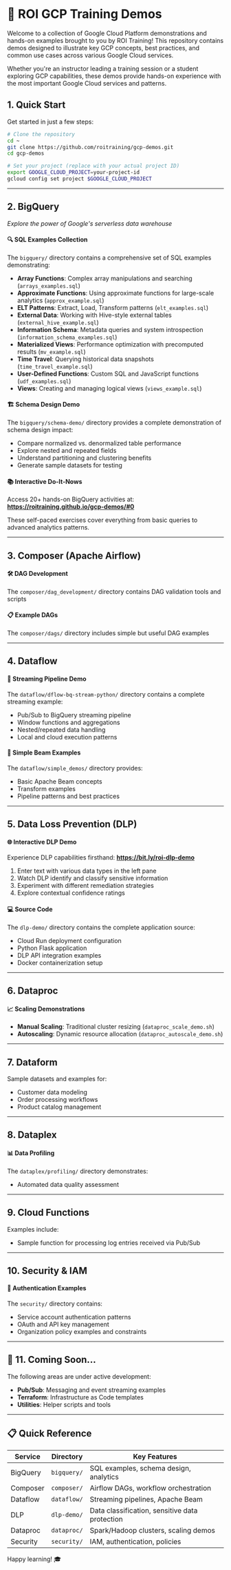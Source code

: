 # 🚀 ROI GCP Training Demos

Welcome to a collection of Google Cloud Platform demonstrations and hands-on examples brought to you by ROI Training! This repository contains demos designed to illustrate key GCP concepts, best practices, and common use cases across various Google Cloud services.

Whether you're an instructor leading a training session or a student exploring GCP capabilities, these demos provide hands-on experience with the most important Google Cloud services and patterns.

## 1. Quick Start

Get started in just a few steps:

```bash
# Clone the repository
cd ~
git clone https://github.com/roitraining/gcp-demos.git
cd gcp-demos

# Set your project (replace with your actual project ID)
export GOOGLE_CLOUD_PROJECT=your-project-id
gcloud config set project $GOOGLE_CLOUD_PROJECT
```

---

## 2. BigQuery

*Explore the power of Google's serverless data warehouse*

#### 🔍 **SQL Examples Collection**
The `bigquery/` directory contains a comprehensive set of SQL examples demonstrating:
- **Array Functions**: Complex array manipulations and searching (`arrays_examples.sql`)
- **Approximate Functions**: Using approximate functions for large-scale analytics (`approx_example.sql`)
- **ELT Patterns**: Extract, Load, Transform patterns (`elt_examples.sql`)
- **External Data**: Working with Hive-style external tables (`external_hive_example.sql`)
- **Information Schema**: Metadata queries and system introspection (`information_schema_examples.sql`)
- **Materialized Views**: Performance optimization with precomputed results (`mv_example.sql`)
- **Time Travel**: Querying historical data snapshots (`time_travel_example.sql`)
- **User-Defined Functions**: Custom SQL and JavaScript functions (`udf_examples.sql`)
- **Views**: Creating and managing logical views (`views_example.sql`)

#### 🏗️ **Schema Design Demo**
The `bigquery/schema-demo/` directory provides a complete demonstration of schema design impact:
- Compare normalized vs. denormalized table performance
- Explore nested and repeated fields
- Understand partitioning and clustering benefits
- Generate sample datasets for testing

#### 📚 **Interactive Do-It-Nows**
Access 20+ hands-on BigQuery activities at: **https://roitraining.github.io/gcp-demos/#0**

These self-paced exercises cover everything from basic queries to advanced analytics patterns.

---

## 3. Composer (Apache Airflow)

#### 🛠️ **DAG Development**
The `composer/dag_development/` directory contains DAG validation tools and scripts

#### 📋 **Example DAGs**
The `composer/dags/` directory includes simple but useful DAG examples

---

## 4. Dataflow

#### 🔄 **Streaming Pipeline Demo**
The `dataflow/dflow-bq-stream-python/` directory contains a complete streaming example:
- Pub/Sub to BigQuery streaming pipeline
- Window functions and aggregations
- Nested/repeated data handling
- Local and cloud execution patterns

#### 🧪 **Simple Beam Examples**
The `dataflow/simple_demos/` directory provides:
- Basic Apache Beam concepts
- Transform examples
- Pipeline patterns and best practices

---

## 5. Data Loss Prevention (DLP)

#### 🌐 **Interactive DLP Demo**
Experience DLP capabilities firsthand: **https://bit.ly/roi-dlp-demo**

1. Enter text with various data types in the left pane
2. Watch DLP identify and classify sensitive information
3. Experiment with different remediation strategies
4. Explore contextual confidence ratings

#### 💻 **Source Code**
The `dlp-demo/` directory contains the complete application source:
- Cloud Run deployment configuration
- Python Flask application
- DLP API integration examples
- Docker containerization setup

---

## 6. Dataproc

#### 📈 **Scaling Demonstrations**
- **Manual Scaling**: Traditional cluster resizing (`dataproc_scale_demo.sh`)
- **Autoscaling**: Dynamic resource allocation (`dataproc_autoscale_demo.sh`)

---

## 7. Dataform

Sample datasets and examples for:
- Customer data modeling
- Order processing workflows  
- Product catalog management

---

## 8. Dataplex

#### 📊 **Data Profiling**
The `dataplex/profiling/` directory demonstrates:
- Automated data quality assessment

---

## 9. Cloud Functions

Examples include:
- Sample function for processing log entries received via Pub/Sub

---

## 10. Security & IAM

#### 🔑 **Authentication Examples**
The `security/` directory contains:
- Service account authentication patterns
- OAuth and API key management
- Organization policy examples and constraints

---

## 🚀 11. Coming Soon...

The following areas are under active development:

- **Pub/Sub**: Messaging and event streaming examples
- **Terraform**: Infrastructure as Code templates
- **Utilities**: Helper scripts and tools

---

## 📋 Quick Reference

| Service  | Directory   | Key Features                                   |
| -------- | ----------- | ---------------------------------------------- |
| BigQuery | `bigquery/` | SQL examples, schema design, analytics         |
| Composer | `composer/` | Airflow DAGs, workflow orchestration           |
| Dataflow | `dataflow/` | Streaming pipelines, Apache Beam               |
| DLP      | `dlp-demo/` | Data classification, sensitive data protection |
| Dataproc | `dataproc/` | Spark/Hadoop clusters, scaling demos           |
| Security | `security/` | IAM, authentication, policies                  |

Happy learning! 🎓
